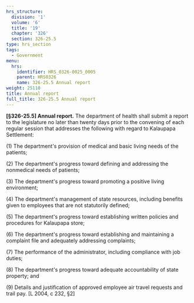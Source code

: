 ```yaml
---
hrs_structure:
  division: '1'
  volume: '6'
  title: '19'
  chapter: '326'
  section: 326-25.5
type: hrs_section
tags:
  - Government
menu:
  hrs:
    identifier: HRS_0326-0025_0005
    parent: HRS0326
    name: 326-25.5 Annual report
weight: 25110
title: Annual report
full_title: 326-25.5 Annual report
---
```

**[§326-25.5] Annual report.** The department of health shall submit a report to the legislature no later than twenty days prior to the convening of each regular session that addresses the following with regard to Kalaupapa Settlement:

(1) The department's provision of medical and basic living needs of the patients;

(2) The department's progress toward defining and addressing the nonmedical needs of patients;

(3) The department's progress toward promoting a positive living environment;

(4) The department's management of state resources, including benefits given to employees that are not statutorily defined;

(5) The department's progress toward establishing written policies and procedures for Kalaupapa store;

(6) The department's progress toward establishing and maintaining a complaint file and adequately addressing complaints;

(7) The performance of the administrator, including compliance with job duties;

(8) The department's progress toward adequate accountability of state property; and

(9) Details and justification of approved employee air travel requests and trail pay. [L 2004, c 232, §2]
